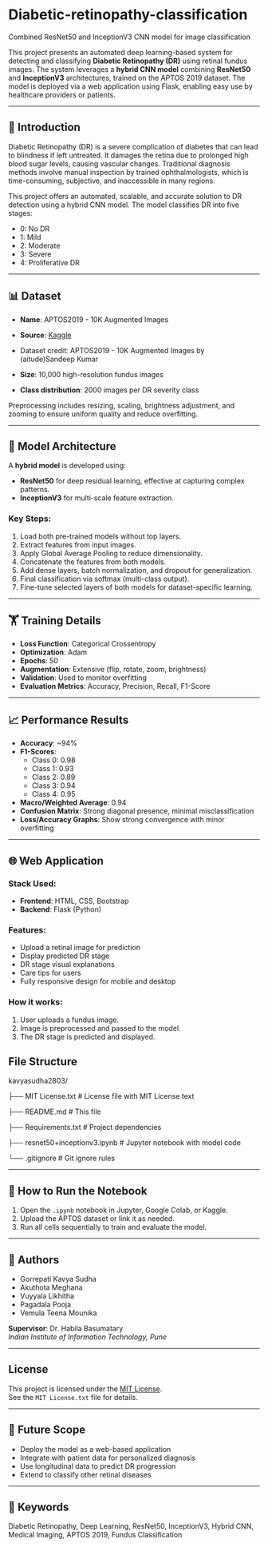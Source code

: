 # Diabetic-retinopathy-classification
Combined ResNet50 and InceptionV3 CNN model for image classification

This project presents an automated deep learning-based system for detecting and classifying **Diabetic Retinopathy (DR)** using retinal fundus images. The system leverages a **hybrid CNN model** combining **ResNet50** and **InceptionV3** architectures, trained on the APTOS 2019 dataset. The model is deployed via a web application using Flask, enabling easy use by healthcare providers or patients.

---

## 📘 Introduction

Diabetic Retinopathy (DR) is a severe complication of diabetes that can lead to blindness if left untreated. It damages the retina due to prolonged high blood sugar levels, causing vascular changes. Traditional diagnosis methods involve manual inspection by trained ophthalmologists, which is time-consuming, subjective, and inaccessible in many regions. 

This project offers an automated, scalable, and accurate solution to DR detection using a hybrid CNN model. The model classifies DR into five stages:
- 0: No DR
- 1: Mild
- 2: Moderate
- 3: Severe
- 4: Proliferative DR

---

## 📊 Dataset

- **Name**: APTOS2019 - 10K Augmented Images
- **Source**: [Kaggle](https://www.kaggle.com/datasets/aitude/aptos-augmented-images)
- Dataset credit: APTOS2019 - 10K Augmented Images by (aitude)Sandeep Kumar

- **Size**: 10,000 high-resolution fundus images
- **Class distribution**: 2000 images per DR severity class

Preprocessing includes resizing, scaling, brightness adjustment, and zooming to ensure uniform quality and reduce overfitting.

---

## 🧠 Model Architecture

A **hybrid model** is developed using:
- **ResNet50** for deep residual learning, effective at capturing complex patterns.
- **InceptionV3** for multi-scale feature extraction.

### Key Steps:
1. Load both pre-trained models without top layers.
2. Extract features from input images.
3. Apply Global Average Pooling to reduce dimensionality.
4. Concatenate the features from both models.
5. Add dense layers, batch normalization, and dropout for generalization.
6. Final classification via softmax (multi-class output).
7. Fine-tune selected layers of both models for dataset-specific learning.

---

## 🏋️ Training Details

- **Loss Function**: Categorical Crossentropy
- **Optimization**: Adam
- **Epochs**: 50
- **Augmentation**: Extensive (flip, rotate, zoom, brightness)
- **Validation**: Used to monitor overfitting
- **Evaluation Metrics**: Accuracy, Precision, Recall, F1-Score

---

## 📈 Performance Results

- **Accuracy**: ~94%
- **F1-Scores**:
  - Class 0: 0.98
  - Class 1: 0.93
  - Class 2: 0.89
  - Class 3: 0.94
  - Class 4: 0.95
- **Macro/Weighted Average**: 0.94
- **Confusion Matrix**: Strong diagonal presence, minimal misclassification
- **Loss/Accuracy Graphs**: Show strong convergence with minor overfitting

---

## 🌐 Web Application

### Stack Used:
- **Frontend**: HTML, CSS, Bootstrap
- **Backend**: Flask (Python)

### Features:
- Upload a retinal image for prediction
- Display predicted DR stage
- DR stage visual explanations
- Care tips for users
- Fully responsive design for mobile and desktop

### How it works:
1. User uploads a fundus image.
2. Image is preprocessed and passed to the model.
3. The DR stage is predicted and displayed.

## File Structure

kavyasudha2803/

├── MIT License.txt # License file with MIT License text

├── README.md # This file

├── Requirements.txt # Project dependencies

├── resnet50+inceptionv3.ipynb # Jupyter notebook with model code

└── .gitignore # Git ignore rules

---

## 🚀 How to Run the Notebook

1. Open the `.ipynb` notebook in Jupyter, Google Colab, or Kaggle.
2. Upload the APTOS dataset or link it as needed.
3. Run all cells sequentially to train and evaluate the model.

---

## 👥 Authors

- Gorrepati Kavya Sudha 
- Akuthota Meghana  
- Vuyyala Likhitha  
- Pagadala Pooja  
- Vemula Teena Mounika  

**Supervisor**: Dr. Habila Basumatary  
*Indian Institute of Information Technology, Pune*

---

## License

This project is licensed under the [MIT License](./MIT%20License.txt).  
See the `MIT License.txt` file for details.

---

## 🔭 Future Scope

- Deploy the model as a web-based application  
- Integrate with patient data for personalized diagnosis  
- Use longitudinal data to predict DR progression  
- Extend to classify other retinal diseases

---

## 🔑 Keywords

Diabetic Retinopathy, Deep Learning, ResNet50, InceptionV3, Hybrid CNN, Medical Imaging, APTOS 2019, Fundus Classification

